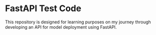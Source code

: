 # FastAPI Test Code

This repository is designed for learning purposes on my journey through developing an API for model deployment using FastAPI.
